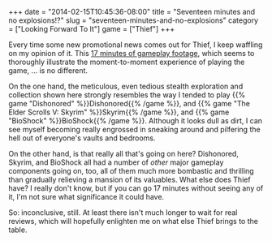 +++
date = "2014-02-15T10:45:36-08:00"
title = "Seventeen minutes and no explosions!?"
slug = "seventeen-minutes-and-no-explosions"
category = ["Looking Forward To It"]
game = ["Thief"]
+++

Every time some new promotional news comes out for Thief, I keep waffling on my opinion of it.  This <a href="http://www.gameinformer.com/games/thief/b/xboxone/archive/2014/02/14/garret-robs-the-jewelry-store-in-17-minutes-of-gameplay.aspx">17 minutes of gameplay footage</a>, which seems to thoroughly illustrate the moment-to-moment experience of playing the game, ... is no different.

On the one hand, the meticulous, even tedious stealth exploration and collection shown here strongly resembles the way I tended to play {{% game "Dishonored" %}}Dishonored{{% /game %}}, and {{% game "The Elder Scrolls V: Skyrim" %}}Skyrim{{% /game %}}, and {{% game "BioShock" %}}BioShock{{% /game %}}.  Although it looks dull as dirt, I can see myself becoming really engrossed in sneaking around and pilfering the hell out of everyone's vaults and bedrooms.

On the other hand, is that really all that's going on here?  Dishonored, Skyrim, and BioShock all had a number of <i>other</i> major gameplay components going on, too, all of them much more bombastic and thrilling than gradually relieving a mansion of its valuables.  What else does Thief have?  I really don't know, but if you can go 17 minutes without seeing any of it, I'm not sure what significance it could have.

So: inconclusive, still.  At least there isn't much longer to wait for real reviews, which will hopefully enlighten me on what else Thief brings to the table.